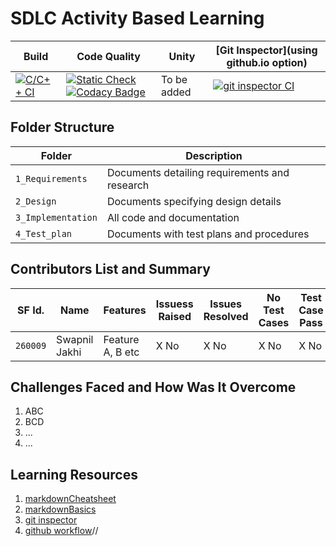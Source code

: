 # SDLC Activity Based Learning




Build | Code Quality | Unity | [Git Inspector](using github.io option)
|---------|--------------|-----------|------------------
[![C/C++ CI](https://github.com/swapnil99jakhi/MiniProject_LTTS/actions/workflows/C-build.yml/badge.svg)](https://github.com/swapnil99jakhi/MiniProject_LTTS/actions/workflows/C-build.yml)|[![Static Check](https://github.com/swapnil99jakhi/MiniProject_LTTS/actions/workflows/cppcheck.yml/badge.svg)](https://github.com/swapnil99jakhi/MiniProject_LTTS/actions/workflows/cppcheck.yml)  [![Codacy Badge](https://app.codacy.com/project/badge/Grade/21c5cae1b5844158b9eb3d4c80125c89)](https://app.codacy.com/gh/swapnil99jakhi/MiniProject_LTTS/dashboard?branch=main=Badge_Grade) |To be added | [![git inspector CI](https://github.com/swapnil99jakhi/MiniProject_LTTS/actions/workflows/gitinspector.yml/badge.svg)](https://github.com/swapnil99jakhi/MiniProject_LTTS/actions/workflows/gitinspector.yml)





## Folder Structure
Folder             | Description
-------------------| -----------------------------------------
`1_Requirements`   | Documents detailing requirements and research
`2_Design`         | Documents specifying design details
`3_Implementation` | All code and documentation
`4_Test_plan`      | Documents with test plans and procedures

## Contributors List and Summary

SF Id. |  Name   |    Features    | Issuess Raised |Issues Resolved|No Test Cases|Test Case Pass
-------|---------|----------------|----------------|---------------|-------------|--------------
`260009` | Swapnil Jakhi  | Feature A, B etc    | X No     | X No   |X No   |X No     
   

## Challenges Faced and How Was It Overcome

1. ABC
2. BCD
3. ...
4. ...

## Learning Resources
1.  [markdownCheatsheet](https://github.com/adam-p/markdown-here/wiki/Markdown-Cheatsheet)
2.  [markdownBasics](https://guides.github.com/features/mastering-markdown/)
3.  [git inspector](https://github.com/ejwa/gitinspector.git)
4.  [github workflow](https://docs.github.com/en/actions/learn-github-action)//
